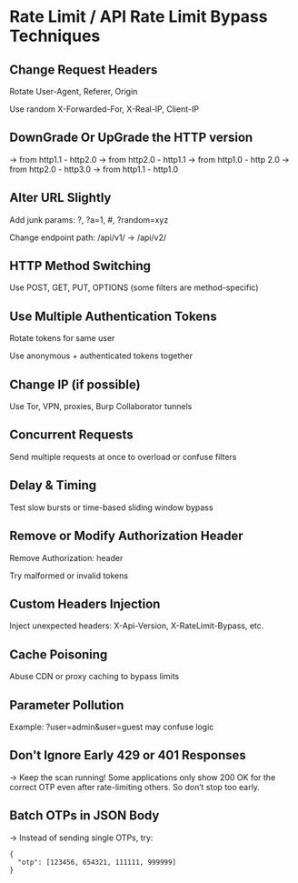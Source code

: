 # Rate Limit / API Rate Limit Bypass Techniques

## Change Request Headers

Rotate User-Agent, Referer, Origin

Use random X-Forwarded-For, X-Real-IP, Client-IP
## DownGrade Or UpGrade the HTTP version
-> from http1.1 - http2.0
-> from http2.0 - http1.1
-> from http1.0 - http 2.0
-> from http2.0 - http3.0
-> from http1.1 - http1.0

## Alter URL Slightly

Add junk params: ?, ?a=1, #, ?random=xyz

Change endpoint path: /api/v1/ → /api/v2/

## HTTP Method Switching

Use POST, GET, PUT, OPTIONS (some filters are method-specific)

## Use Multiple Authentication Tokens

Rotate tokens for same user

Use anonymous + authenticated tokens together

## Change IP (if possible)

Use Tor, VPN, proxies, Burp Collaborator tunnels

## Concurrent Requests

Send multiple requests at once to overload or confuse filters

## Delay & Timing

Test slow bursts or time-based sliding window bypass

## Remove or Modify Authorization Header

Remove Authorization: header

Try malformed or invalid tokens

## Custom Headers Injection

Inject unexpected headers: X-Api-Version, X-RateLimit-Bypass, etc.

## Cache Poisoning

Abuse CDN or proxy caching to bypass limits

## Parameter Pollution

Example: ?user=admin&user=guest may confuse logic

## Don't Ignore Early 429 or 401 Responses
→ Keep the scan running! Some applications only show 200 OK for the correct OTP even after rate-limiting others. So don’t stop too early.
## Batch OTPs in JSON Body
→ Instead of sending single OTPs, try:
```
{
  "otp": [123456, 654321, 111111, 999999]
}
```

